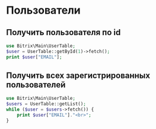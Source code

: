 Пользователи
============

Получить пользователя по id
---------------------------
```php
use Bitrix\Main\UserTable;
$user = UserTable::getById(1)->fetch();
print $user["EMAIL"];
```

Получить всех зарегистрированных пользователей
---------------------------
```php
use Bitrix\Main\UserTable;
$users = UserTable::getList();
while ($user = $users->fetch()) {
	print $user["EMAIL"]."<br>";
}
```
